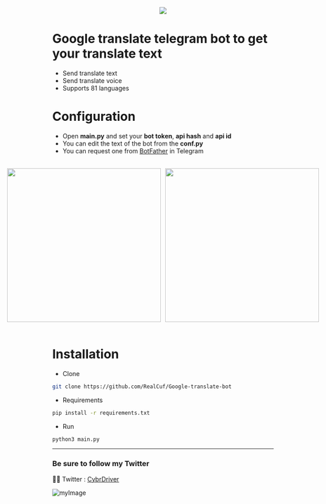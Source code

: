 <p align="center">
  <img src="https://i.postimg.cc/JhsKFcyd/image.png" />
</p>

# Google translate telegram bot to get your translate text
+ Send translate text
+ Send translate voice
+ Supports 81 languages

# Configuration
+ Open **main.py** and set your **bot token**, **api hash** and **api id**
+ You can edit the text of the bot from the **conf.py**
+ You can request one from [BotFather](https://t.me/botfather) in Telegram

<br>
<div style="display: flex; justify-content: center; align-items: center;">
  <img src="https://i.postimg.cc/x1D08tQL/image.png" style="width: 350px; margin-right: 10px;">
  <img src="https://i.postimg.cc/wxnt55Hj/image.png" style="width: 350px;">
</div>
<br>

# Installation
+ Clone 
```bash
git clone https://github.com/RealCuf/Google-translate-bot
```
+ Requirements
```bash
pip install -r requirements.txt
```
+ Run
```bash
python3 main.py
```

<hr>

### Be sure to follow my Twitter

😶‍🌫️ Twitter : [CybrDriver](https://twitter.com/CybrDriver)

![myImage](https://media.giphy.com/media/XRB1uf2F9bGOA/giphy.gif)
